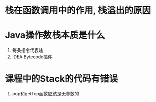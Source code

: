 # 栈在函数调用中的作用, 栈溢出的原因

# Java操作数栈本质是什么
1. 每条指令代表啥
2. IDEA Bytecode插件

# 课程中的Stack的代码有错误
1. pop和getTop函数应该是无参数的